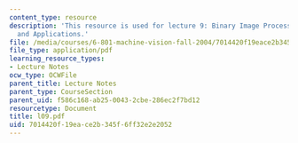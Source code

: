```yaml
---
content_type: resource
description: 'This resource is used for lecture 9: Binary Image Processing, Methods
  and Applications.'
file: /media/courses/6-801-machine-vision-fall-2004/7014420f19eace2b345f6ff32e2e2052_l09.pdf
file_type: application/pdf
learning_resource_types:
- Lecture Notes
ocw_type: OCWFile
parent_title: Lecture Notes
parent_type: CourseSection
parent_uid: f586c168-ab25-0043-2cbe-286ec2f7bd12
resourcetype: Document
title: l09.pdf
uid: 7014420f-19ea-ce2b-345f-6ff32e2e2052
---
```

